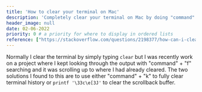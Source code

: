 ```yaml
---
title: 'How to clear your terminal on Mac'
description: 'Completely clear your terminal on Mac by doing "command" + "k".'
header_image: null
date: 02-06-2022
priority: 0 # a priority for where to display in ordered lists
reference: ["https://stackoverflow.com/questions/2198377/how-can-i-clear-previous-output-in-terminal-in-mac-os-x"]
---
```


Normally I clear the terminal by simply typing 
`clear`
but I was recently work on a project where I kept looking through the output with "command" + "f" searching and it was scrolling up to where I had already cleared. The two solutions I found to this are to use either "command" + "k" to fully clear terminal history or 
`printf '\33c\e[3J'`
to clear the scrollback buffer. 